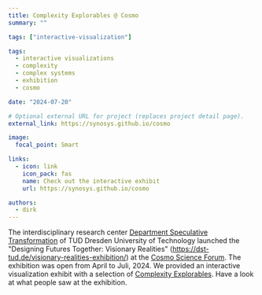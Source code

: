 ```yaml
---
title: Complexity Explorables @ Cosmo
summary: ""

tags: ["interactive-visualization"]

tags:
  - interactive visualizations
  - complexity
  - complex systems
  - exhibition
  - cosmo

date: "2024-07-20"

# Optional external URL for project (replaces project detail page).
external_link: https://synosys.github.io/cosmo

image:
  focal_point: Smart

links:
  - icon: link
    icon_pack: fas
    name: Check out the interactive exhibit
    url: https://synosys.github.io/cosmo

authors:
  - dirk
---
```


The interdisciplinary research center [Department Speculative Transformation](https://dst-tud.de/) of TUD Dresden University of Technology launched the "Designing Futures Together: Visionary Realities" (https://dst-tud.de/visionary-realities-exhibition/) at the [Cosmo Science Forum](https://www.cosmo-wissenschaftsforum.de/). The exhibition was open from April to Juli, 2024. We provided an interactive visualization exhibit with a selection of [Complexity Explorables](https://www.complexity-explorables.org). Have a look at what people saw at the exhibition.

